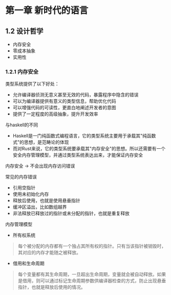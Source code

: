 # 第一章 新时代的语言

## 1.2 设计哲学

- 内存安全
- 零成本抽象
- 实用性

### 1.2.1 内存安全

类型系统提供了以下好处：

- 允许编译器侦测无意义甚至无效的代码，暴露程序中隐含的错误
- 可以为编译器提供有意义的类型信息，帮助优化代码
- 可以增强代码的可读性，更直白地阐述开发者的意图
- 提供了一定程度的高级抽象，提升开发效率

与haskell的不同

- Haskell是一门纯函数式编程语言，它的类型系统主要用于承载其"纯函数式"的思想，是范畴论的体现
- 而对Rust来说，它的类型系统要承载其"内存安全"的思想。所以还需要有一个安全内存管理模型，并通过类型系统表达出来，才能保证内存安全

内存安全 -> 不会出现内存访问错误

常见的内存错误
- 引用空指针
- 使用未初始化内存
- 释放后使用，也就是使用悬垂指针
- 缓冲区溢出，比如数组越界
- 非法释放已释放过的指针或未分配的指针，也就是重复释放

内存管理模型

- 所有权系统
> 每个被分配的内存都有一个独占其所有权的指针。只有当该指针被销毁时，其对应的内存才能随之被释放。
- 借用和生命周期
> 每个变量都有其生命周期，一旦超出生命周期，变量就会被自动释放。如果是借用，则可以通过标记生命周期参数供编译器检查的方式，防止出现悬垂指针，也就是释放后使用的情况。